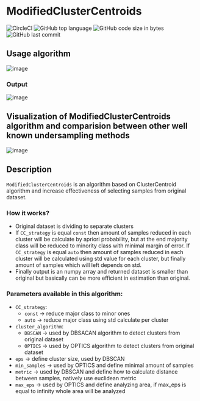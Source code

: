 # ModifiedClusterCentroids

![CircleCI](https://img.shields.io/circleci/build/github/pawel150199/ModifiedClusterCentroids)
![GitHub top language](https://img.shields.io/github/languages/top/pawel150199/ModifiedClusterCentroids)
![GitHub code size in bytes](https://img.shields.io/github/languages/code-size/pawel150199/ModifiedClusterCentroids)
![GitHub last commit](https://img.shields.io/github/last-commit/pawel150199/ModifiedClusterCentroids)

## Usage algorithm
![image](https://user-images.githubusercontent.com/41188005/185746655-ea88cab0-c279-4d9d-a5c1-5ef9960d5087.png)

### Output
![image](https://user-images.githubusercontent.com/41188005/185746677-7e8c9944-62eb-47ba-954b-03b93782eacb.png)

## Visualization of ModifiedClusterCentroids algorithm and comparision between other well known undersampling methods
![image](https://user-images.githubusercontent.com/41188005/185745359-9ad036e2-e859-41b4-a6af-3688a69112d4.png)

## Description
`ModifiedClusterCentroids` is an algorithm based on ClusterCentroid algorithm and increase effectiveness of selecting samples from original dataset.
### How it works?
- Original dataset is dividing to separate clusters
- If `CC_strategy` is equal `const` then amount of samples reduced in each cluster will be calculate by apriori probability, but at the end majority class will be reduced to minority class with minimal margin of error. If `CC_strategy` is equal `auto` then amount of samples reduced in each cluster will be calculated using std value for each cluster, but finally amount of samples which will left depends on std.
- Finally output is an numpy array and returned dataset is smaller than original but basically can be more efficient in estimation than original.
### Parameters available in this algorithm:
- `CC_strategy`:
  * `const` -> reduce major class to minor ones
  * `auto` -> reduce major class using std calculate per cluster
- `cluster_algorithm`:
  * `DBSCAN` -> used by DBSACAN algorithm to detect clusters from original dataset
  * `OPTICS` -> used by OPTICS algorithm to detect clusters from original dataset
- `eps` -> define cluster  size, used by DBSCAN
- `min_samples` -> used by OPTICS and define minimal amount of samples
- `metric` -> used by DBSCAN and define how to calculate distance between samples, natively use euclidean metric
- `max_eps` -> used by OPTICS and define analyzing area, if max_eps is equal to infinity whole area will be analyzed
